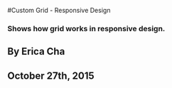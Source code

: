 #Custom Grid - Responsive Design
### Shows how grid works in responsive design.
## By Erica Cha
## October 27th, 2015
